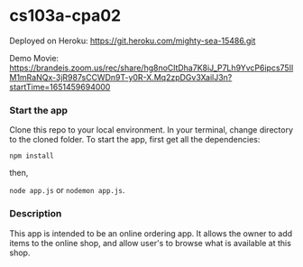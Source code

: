 # cs103a-cpa02

Deployed on Heroku: https://git.heroku.com/mighty-sea-15486.git

Demo Movie: https://brandeis.zoom.us/rec/share/hg8noCltDha7K8iJ_P7Lh9YvcP6ipcs75IlM1mRaNQx-3jR987sCCWDn9T-y0R-X.Mq2zpDGv3XailJ3n?startTime=1651459694000

### Start the app
Clone this repo to your local environment. In your terminal, change directory to the cloned folder. To start the app, first get all the dependencies:

`npm install`

then,

`node app.js` or `nodemon app.js`.

### Description
This app is intended to be an online ordering app. It allows the owner to add items to the online shop, and allow user's to browse what is available at this shop. 